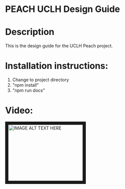 # PEACH UCLH Design Guide

# Description
This is the design guide for the UCLH Peach project.

# Installation instructions:
1. Change to project directory
2. "npm install"
3. "npm run docs"

# Video:
<a href="http://www.youtube.com/watch?feature=player_embedded&v=t9BNyF-gEAY
" target="_blank"><img src="http://img.youtube.com/vi/t9BNyF-gEAY/0.jpg" 
alt="IMAGE ALT TEXT HERE" width="240" height="180" border="10" /></a>
